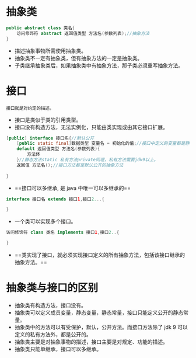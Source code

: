 # 抽象类
```java
public abstract class 类名{
	访问修饰符 abstract 返回值类型 方法名(参数列表);//抽象方法
}
```
+ 描述抽象事物所需使用抽象类。
+ 抽象类不一定有抽象类，但有抽象方法的一定是抽象类。
+ 子类继承抽象类后，如果抽象类中有抽象方法，那子类必须重写抽象方法。

# 接口
	接口就是对约定的描述。
+ 接口是类似于类的引用类型。
+ 接口没有构造方法，无法实例化，只能由类实现或由其它接口扩展。
```java
[public] interface 接口名{//默认公开
	[public static final]数据类型 变量名 = 初始化的值;//接口中定义的变量都是静态常量，必须初始化赋值。
	default 返回值类型 方法名(参数列表){
		方法体
	}//静态方法static 私有方法private同理，私有方法需要jdk9以上。
	返回值 方法名();//接口方法都是默认公开的抽象方法
	
}
```
+ ==接口可以多继承, 是 java 中唯一可以多继承的==
```java
interface 接口名 extends 接口1,接口2...{

}
```
+ 一个类可以实现多个接口。
```java
访问修饰符 class 类名 implements 接口1,接口2..{

}
```
+ ==类实现了接口，就必须实现接口定义的所有抽象方法，包括该接口继承的抽象方法。==
# 抽象类与接口的区别
+ 抽象类有构造方法，接口没有。
+ 抽象类可以定义成员变量，静态变量，静态常量，接口只能定义公开的静态常量。
+ 抽象类中的方法可以有受保护，默认，公开方法。而接口方法除了 jdk 9 可以定义的私有方法外，都是公开的。
+ 抽象类主要是对抽象事物的描述，接口主要是对规定、功能的描述。
+ 抽象类只能单继承，接口可以多继承。